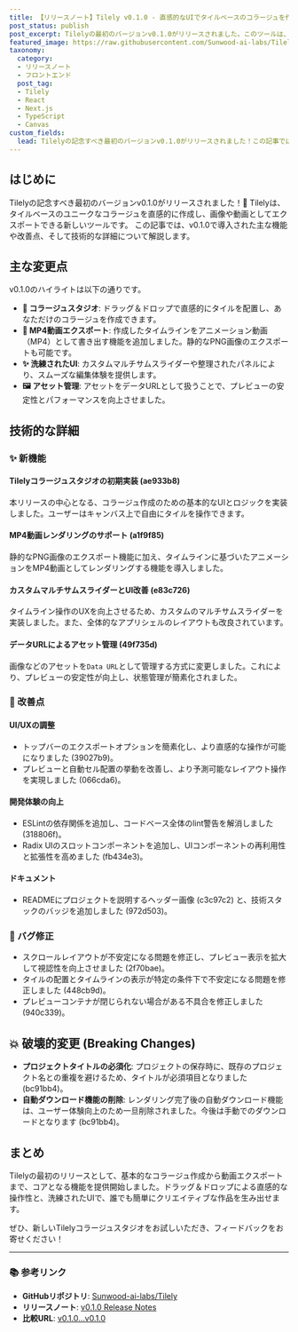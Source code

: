 ```yaml
---
title: 【リリースノート】Tilely v0.1.0 - 直感的なUIでタイルベースのコラージュを作成できる「Tilelyコラージュスタジオ」誕生！
post_status: publish
post_excerpt: Tilelyの最初のバージョンv0.1.0がリリースされました。このツールは、直感的なUIでタイルベースのユニークなコラージュを作成し、画像やMP4動画としてエクスポートできます。
featured_image: https://raw.githubusercontent.com/Sunwood-ai-labs/Tilely/main/generated-images/release-v0.1.0-20251027_103255/imagen-4-ultra_2025-10-27T10-33-53-126Z_Minimalist_cartoon_line_art_character_reference_sh_1.png
taxonomy:
  category:
  - リリースノート
  - フロントエンド
  post_tag:
  - Tilely
  - React
  - Next.js
  - TypeScript
  - Canvas
custom_fields:
  lead: Tilelyの記念すべき最初のバージョンv0.1.0がリリースされました！この記事では、タイルベースのユニークなコラージュを作成・エクスポートできる新機能や改善点について、技術的な詳細を交えてご紹介します。
---
```


## はじめに
Tilelyの記念すべき最初のバージョンv0.1.0がリリースされました！🎉 Tilelyは、タイルベースのユニークなコラージュを直感的に作成し、画像や動画としてエクスポートできる新しいツールです。
この記事では、v0.1.0で導入された主な機能や改善点、そして技術的な詳細について解説します。

## 主な変更点
v0.1.0のハイライトは以下の通りです。

- **🎨 コラージュスタジオ**: ドラッグ＆ドロップで直感的にタイルを配置し、あなただけのコラージュを作成できます。
- **🎥 MP4動画エクスポート**: 作成したタイムラインをアニメーション動画（MP4）として書き出す機能を追加しました。静的なPNG画像のエクスポートも可能です。
- **✨ 洗練されたUI**: カスタムマルチサムスライダーや整理されたパネルにより、スムーズな編集体験を提供します。
- **🖼️ アセット管理**: アセットをデータURLとして扱うことで、プレビューの安定性とパフォーマンスを向上させました。

## 技術的な詳細
### ✨ 新機能
#### Tilelyコラージュスタジオの初期実装 (ae933b8)
本リリースの中心となる、コラージュ作成のための基本的なUIとロジックを実装しました。ユーザーはキャンバス上で自由にタイルを操作できます。

#### MP4動画レンダリングのサポート (a1f9f85)
静的なPNG画像のエクスポート機能に加え、タイムラインに基づいたアニメーションをMP4動画としてレンダリングする機能を導入しました。

#### カスタムマルチサムスライダーとUI改善 (e83c726)
タイムライン操作のUXを向上させるため、カスタムのマルチサムスライダーを実装しました。また、全体的なアプリシェルのレイアウトも改良されています。

#### データURLによるアセット管理 (49f735d)
画像などのアセットを`Data URL`として管理する方式に変更しました。これにより、プレビューの安定性が向上し、状態管理が簡素化されました。

### 🚀 改善点
#### UI/UXの調整
- トップバーのエクスポートオプションを簡素化し、より直感的な操作が可能になりました (39027b9)。
- プレビューと自動セル配置の挙動を改善し、より予測可能なレイアウト操作を実現しました (066cda6)。

#### 開発体験の向上
- ESLintの依存関係を追加し、コードベース全体のlint警告を解消しました (318806f)。
- Radix UIのスロットコンポーネントを追加し、UIコンポーネントの再利用性と拡張性を高めました (fb434e3)。

#### ドキュメント
- READMEにプロジェクトを説明するヘッダー画像 (c3c97c2) と、技術スタックのバッジを追加しました (972d503)。

### 🐛 バグ修正
- スクロールレイアウトが不安定になる問題を修正し、プレビュー表示を拡大して視認性を向上させました (2f70bae)。
- タイルの配置とタイムラインの表示が特定の条件下で不安定になる問題を修正しました (448cb9d)。
- プレビューコンテナが閉じられない場合がある不具合を修正しました (940c339)。

## 💥 破壊的変更 (Breaking Changes)
- **プロジェクトタイトルの必須化**: プロジェクトの保存時に、既存のプロジェクト名との重複を避けるため、タイトルが必須項目となりました (bc91bb4)。
- **自動ダウンロード機能の削除**: レンダリング完了後の自動ダウンロード機能は、ユーザー体験向上のため一旦削除されました。今後は手動でのダウンロードとなります (bc91bb4)。

## まとめ
Tilelyの最初のリリースとして、基本的なコラージュ作成から動画エクスポートまで、コアとなる機能を提供開始しました。ドラッグ＆ドロップによる直感的な操作性と、洗練されたUIで、誰でも簡単にクリエイティブな作品を生み出せます。

ぜひ、新しいTilelyコラージュスタジオをお試しいただき、フィードバックをお寄せください！

---

### 📚 参考リンク
- **GitHubリポジトリ**: [Sunwood-ai-labs/Tilely](https://github.com/Sunwood-ai-labs/Tilely)
- **リリースノート**: [v0.1.0 Release Notes](https://github.com/Sunwood-ai-labs/Tilely/releases/tag/v0.1.0)
- **比較URL**: [v0.1.0...v0.1.0](https://github.com/Sunwood-ai-labs/Tilely/compare/v0.1.0...v0.1.0)
